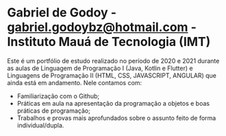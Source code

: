 # Gabriel de Godoy - gabriel.godoybz@hotmail.com - Instituto Mauá de Tecnologia (IMT)

Este é um portfólio de estudo realizado no período de 2020 e 2021 durante as aulas de Linguagem de Programação I (Java, Kotlin e Flutter) e Linguagens de Programação II (HTML, CSS, JAVASCRIPT, ANGULAR) que ainda está em andamento.
Nele contamos com:
   - Familiarização com o Github;
   - Práticas em aula na apresentação da programação a objetos e boas práticas de programação;
   - Trabalhos e provas mais aprofundados sobre o assunto feito de forma individual/dupla.
